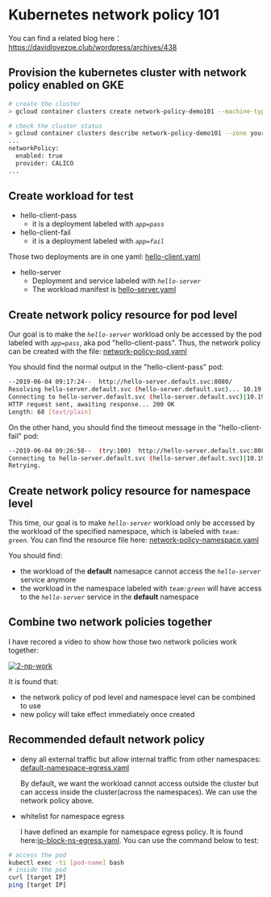 # Kubernetes network policy 101

You can find a related blog here：https://davidlovezoe.club/wordpress/archives/438

## Provision the kubernetes cluster with network policy enabled on GKE
```bash
# create the cluster
> gcloud container clusters create network-policy-demo101 --machine-type=n1-standard-1 --num-nodes=6 --preemptible --enable-network-policy --zone=your-target-zone

# check the cluster status
> gcloud container clusters describe network-policy-demo101 --zone your-target-zone |grep -i -C5 networkpolicy
...
networkPolicy:
  enabled: true
  provider: CALICO
...

```

## Create workload for test
- hello-client-pass
  - it is a deployment labeled with *`app=pass`*
- hello-client-fail
  - it is a deployment labeled with *`app=fail`*

Those two deployments are in one yaml: [hello-client.yaml](./workload/hello-client.yaml)

- hello-server
  - Deployment and service labeled with *`hello-server`*
  - The workload manifest is [hello-server.yaml](./workload/hello-server.yaml)

## Create network policy resource for pod level
Our goal is to make the *`hello-server`* workload only be accessed by the pod labeled with *`app=pass`*, aka pod "hello-client-pass".
Thus, the network policy can be created with the file: [network-policy-pod.yaml](./network-policy/network-policy-pod.yaml)

You should find the normal output in the "hello-client-pass" pod:
```bash
--2019-06-04 09:17:24--  http://hello-server.default.svc:8080/
Resolving hello-server.default.svc (hello-server.default.svc)... 10.19.250.137
Connecting to hello-server.default.svc (hello-server.default.svc)|10.19.250.137|:8080... connected.
HTTP request sent, awaiting response... 200 OK
Length: 68 [text/plain]
```
On the other hand, you should find the timeout message in the "hello-client-fail" pod:
```bash
--2019-06-04 09:26:58--  (try:100)  http://hello-server.default.svc:8080/
Connecting to hello-server.default.svc (hello-server.default.svc)|10.19.250.137|:8080... failed: Connection timed out.
Retrying.
```
## Create network policy resource for namespace level
This time, our goal is to make *`hello-server`* workload only be accessed by the workload of the specified namespace, which is labeled with *`team: green`*. You can find the resource file here: [network-policy-namespace.yaml](./network-policy/network-policy-namespace.yaml)

You should find:
- the workload of the **default** namesapce cannot access the *`hello-server`* service anymore
- the workload in the namespace labeled with *`team:green`* will have access to the *`hello-server`* service in the **default** namespace

## Combine two network policies together
I have recored a video to show how those two network policies work together:

[![2-np-work](https://img.youtube.com/vi/RI6034AfdTs/0.jpg)](https://www.youtube.com/watch?v=RI6034AfdTs)

It is found that:
- the network policy of pod level and namespace level can be combined to use
- new policy will take effect immediately once created

## Recommended default network policy
- deny all external traffic but allow internal traffic from other namespaces: [default-namespace-egress.yaml](./network-policy/default-namespace-egress.yaml)
  
  By default, we want the workload cannot access outside the cluster but can access inside the cluster(across the namespaces). We can use the network policy above.

- whitelist for namespace egress
  
  I have defined an example for namespace egress policy. It is found here:[ip-block-ns-egress.yaml](./network-policy/ip-block-ns-egress.yaml). You can use the command below to test:
```bash
# access the pod
kubectl exec -ti [pod-name] bash
# inside the pod
curl [target IP]
ping [target IP]
```
